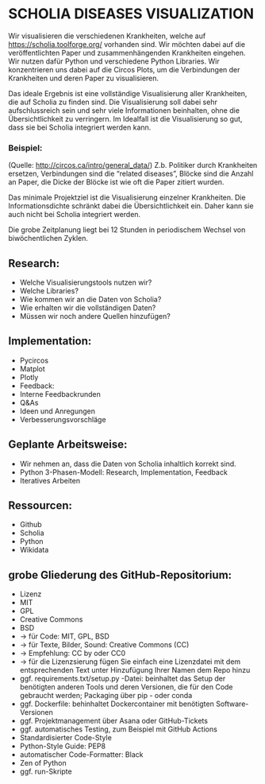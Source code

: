 # SCHOLIA DISEASES VISUALIZATION

Wir visualisieren die verschiedenen Krankheiten, welche auf https://scholia.toolforge.org/  vorhanden sind. Wir möchten dabei auf die veröffentlichten Paper und zusammenhängenden Krankheiten eingehen. Wir nutzen dafür Python und verschiedene Python Libraries. Wir konzentrieren uns dabei auf die Circos Plots, um die Verbindungen der Krankheiten und deren Paper zu visualisieren. 

Das ideale Ergebnis ist eine vollständige Visualisierung aller Krankheiten, die auf Scholia zu finden sind. Die Visualisierung soll dabei sehr aufschlussreich sein und sehr viele Informationen beinhalten, ohne die Übersichtlichkeit zu verringern. Im Idealfall ist die Visualisierung so gut, dass sie bei Scholia integriert werden kann.

### Beispiel: 
(Quelle: http://circos.ca/intro/general_data/)
Z.b. Politiker durch Krankheiten ersetzen, Verbindungen sind die “related diseases”, Blöcke sind die Anzahl an Paper, die Dicke der Blöcke ist wie oft die Paper zitiert wurden.

Das minimale Projektziel ist die Visualisierung einzelner Krankheiten. Die Informationsdichte schränkt dabei die Übersichtlichkeit ein. Daher kann sie auch nicht bei Scholia integriert werden. 

Die grobe Zeitplanung liegt bei 12 Stunden in periodischem Wechsel von biwöchentlichen Zyklen. 

## Research:
- Welche Visualisierungstools nutzen wir?
- Welche Libraries?
- Wie kommen wir an die Daten von Scholia?
- Wie erhalten wir die vollständigen Daten?
- Müssen wir noch andere Quellen hinzufügen?

## Implementation:
- Pycircos
- Matplot
- Plotly
- Feedback:
- Interne Feedbackrunden
- Q&As
- Ideen und Anregungen
- Verbesserungsvorschläge 

## Geplante Arbeitsweise:
- Wir nehmen an, dass die Daten von Scholia inhaltlich korrekt sind.
- Python
3-Phasen-Modell: Research, Implementation, Feedback
- Iteratives Arbeiten

## Ressourcen:
- Github
- Scholia
- Python
- Wikidata
 
## grobe Gliederung des GitHub-Repositorium:
- Lizenz
- MIT
- GPL
- Creative Commons
- BSD
- -> für Code: MIT, GPL, BSD
- -> für Texte, Bilder, Sound: Creative Commons (CC)
- -> Empfehlung: CC by oder CC0
- -> für die Lizenzsierung fügen Sie einfach eine Lizenzdatei mit dem entsprechenden Text unter Hinzufügung Ihrer Namen dem Repo hinzu
- ggf. requirements.txt/setup.py -Datei: beinhaltet das Setup der benötigten anderen Tools und deren Versionen, die für den Code gebraucht werden; Packaging über pip - oder conda
- ggf. Dockerfile: behinhaltet Dockercontainer mit benötigten Software-Versionen
- ggf. Projektmanagement über Asana oder GitHub-Tickets
- ggf. automatisches Testing, zum Beispiel mit GitHub Actions
- Standardisierter Code-Style
- Python-Style Guide: PEP8
- automatischer Code-Formatter: Black
- Zen of Python
- ggf. run-Skripte

